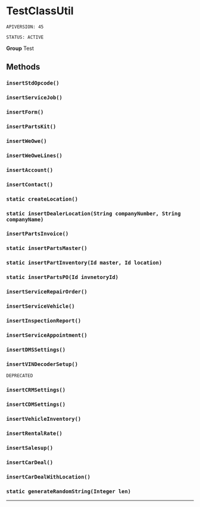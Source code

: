 # TestClassUtil

`APIVERSION: 45`

`STATUS: ACTIVE`

**Group** Test

## Methods
### `insertStdOpcode()`
### `insertServiceJob()`
### `insertForm()`
### `insertPartsKit()`
### `insertWeOwe()`
### `insertWeOweLines()`
### `insertAccount()`
### `insertContact()`
### `static createLocation()`
### `static insertDealerLocation(String companyNumber, String companyName)`
### `insertPartsInvoice()`
### `static insertPartsMaster()`
### `static insertPartInventory(Id master, Id location)`
### `static insertPartsPO(Id invnetoryId)`
### `insertServiceRepairOrder()`
### `insertServiceVehicle()`
### `insertInspectionReport()`
### `insertServiceAppointment()`
### `insertDMSSettings()`
### `insertVINDecoderSetup()`

`DEPRECATED`
### `insertCRMSettings()`
### `insertCDMSettings()`
### `insertVehicleInventory()`
### `insertRentalRate()`
### `insertSalesup()`
### `insertCarDeal()`
### `insertCarDealWithLocation()`
### `static generateRandomString(Integer len)`
---
